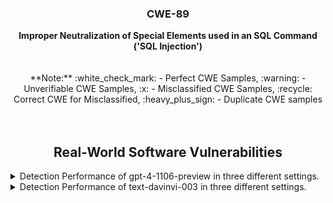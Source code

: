 <p align="center">
  </a>
  <h3 align="center">CWE-89</a></h3>
  <p align="center">
    <b>Improper Neutralization of Special Elements used in an SQL Command ('SQL Injection')</b><br><br><br> **Note:** :white_check_mark: - Perfect CWE Samples, :warning: - Unverifiable CWE Samples, :x: - Misclassified CWE Samples, :recycle: Correct CWE for Misclassified, :heavy_plus_sign: - Duplicate CWE samples <br><br><br>
  </p>
</p>
<div align="center">

## Real-World Software Vulnerabilities

</div>

<details>
<summary>Detection Performance of gpt-4-1106-preview in three different settings.</summary><br>


<h3>
    <b>
        <div align="center">
            :white_check_mark: - Perfect CWE Samples
        </div>
    </b>
</h3>
  
<div align="center">

|  Sample   |  gpt-4-1106 (No explanation) | gpt-4-1106-CWEtype  | gpt-4-1106 (with explanation)  | gpt-4-1106-CWEtype  | gpt-4-1106 (with explanation and highlighted code segment) | gpt-4-1106-CWEtype |
|-----------|------------------------|---------------------|-----------------------------|---------------------------|-----------------------------------|-------------------|
|   CWE89-57                                    |  Yes  |  CWE-120 (80%)  |  Yes  |  CWE-120 (90%)  |  Yes  |  CWE-20 (80%)  **code: Yes (1/1)** |
|   CWE89-1063                                  |  Yes  |  CWE-20 (80%)   |  Yes  |  CWE-20 (90%)   |  Yes  |  CWE-20 (80%)  **code: Yes (1/1)** |
|  :x: CWE89-1484 [:recycle: CWE-120]  |  Yes  |  **CWE-120 (80%)**  |  Yes  |  **CWE-120 (90%)**  |  Yes  |  **CWE-120 (90%)**  code: No    |
|  :x: CWE89-1671 [:recycle: CWE-89, CWE-120]    |  Yes  |  **CWE-120 (80%)**  |  Yes  |  **CWE-120 (90%)**, CWE-170 (80%), CWE-391 (70%)  |  Yes  |  **CWE-120 (90%)**  code: No    |
|  :heavy_plus_sign: CWE89-1691                 |  Yes  |  CWE-120 (80%)  |  Yes  |  CWE-120 (90%), CWE-170 (80%), CWE-391 (70%)  |  Yes  |  CWE-120 (90%)  code: No    |
|  Total                                        |  5/5  |  1/5            |  5/5  |  1/5            |  5/5  |  1/5                        |

</div>
</details>


<details>
  <summary>Detection Performance of text-davinvi-003 in three different settings.</summary><br>


  <h3>
    <b>
        <div align="center">
            :white_check_mark: - Perfect CWE Samples
        </div>
    </b>
</h3>

<div align="center">

|  Sample   |  text-davinvi-003 (No explanation) | text-davinvi-003-CWEtype  | text-davinvi-003 (with explanation)  | text-davinvi-003-CWEtype  | text-davinvi-003 (with explanation and highlighted code segment) | text-davinvi-003-CWEtype |
|-----------|------------------------|---------------------|-----------------------------|---------------------------|-----------------------------------|-------------------|
|   CWE89-57                     |  No   |  -                                                              |  Yes  |  CWE-119 (100%)      |  No   |  -   |
|   CWE89-1063                   |  No   |  -                                                              |  No   |  -                   |  No   |  -   |
|  :x: CWE89-1484 [:recycle: CWE-120]  |  Yes  |  **CWE-120 (90%)**, CWE-457 (90%), CWE-20 (90%), CWE-676 (90%)  |  Yes  |  **CWE-120 (90%)**   |  Yes  |  CWE-119 (90%)  code: No    |
|  :x: CWE89-1671 [:recycle: CWE-89, CWE-120]                |  Yes  |  **CWE-120 (90%)**                                              |  Yes  |  CWE-119 (95%)       |  Yes  |  CWE-119 (90%)  code: No    |
|  :heavy_plus_sign: CWE89-1691  |  Yes  |  CWE-120 (90%)                                                  |  Yes  |  CWE-119 (95%)       |  Yes  |  CWE-119 (90%)  code: No    |
|  Total                         |  3/5  |  1/5                                                            |  4/5  |  1/5                 |  3/5  |  0/5                        |
</div>


  <h3>
    <b>
        <div align="center">
            :x: - Misclassified CWE Samples, :recycle: Correct CWE for Misclassified
        </div>
    </b>
</h3>

<div align="center">

|  Sample   |  text-davinvi-003 (No explanation) | text-davinvi-003-CWEtype  | text-davinvi-003 (with explanation)  | text-davinvi-003-CWEtype  | text-davinvi-003 (with explanation and highlighted code segment) | text-davinvi-003-CWEtype |
|-----------|------------------------|---------------------|-----------------------------|---------------------------|-----------------------------------|-------------------|
|  :x: CWE89-1484 [:recycle: CWE-120]  |  Yes  |  **CWE-120 (90%)**, CWE-457 (90%), CWE-20 (90%), CWE-676 (90%)  |  Yes  |  **CWE-120 (90%)**   |  Yes  |  CWE-119 (90%)  code: No    |
|  :x: CWE89-1671 [:recycle: CWE-89, CWE-120]                |  Yes  |  **CWE-120 (90%)**                                              |  Yes  |  CWE-119 (95%)       |  Yes  |  CWE-119 (90%)  code: No    |
|  Total                         |  3/2  |  1/2                                                            |  4/2  |  1/2                 |  3/2  |  0/2                        |
</div>

  <h3>
    <b>
        <div align="center">
            :heavy_plus_sign: - Duplicate CWE samples
        </div>
    </b>
</h3>

<div align="center">

|  Sample   |  text-davinvi-003 (No explanation) | text-davinvi-003-CWEtype  | text-davinvi-003 (with explanation)  | text-davinvi-003-CWEtype  | text-davinvi-003 (with explanation and highlighted code segment) | text-davinvi-003-CWEtype |
|-----------|------------------------|---------------------|-----------------------------|---------------------------|-----------------------------------|-------------------|
|  :heavy_plus_sign: CWE89-1691  |  Yes  |  CWE-120 (90%)                                                  |  Yes  |  CWE-119 (95%)       |  Yes  |  CWE-119 (90%)  code: No    |

</div>
</details>

